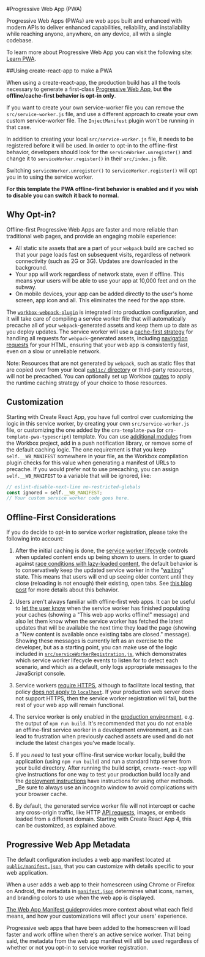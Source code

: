 #Progressive Web App (PWA)

Progressive Web Apps (PWAs) are web apps built and enhanced with modern APIs to deliver enhanced capabilities, reliability, and installability while reaching anyone, anywhere, on any device, all with a single codebase.

To learn more about Progressive Web App you can visit the following site: [Learn PWA](https://web.dev/learn/pwa).

##Using create-react-app to make a PWA

When using a create-react-app, the production build has all the tools necessary to generate a first-class [Progressive Web App](https://developer.mozilla.org/en-US/docs/Web/Progressive_web_apps), but **the offline/cache-first behavior is opt-in only**.

If you want to create your own service-worker file you can remove the `src/service-worker.js` file, and use a different approach to create your own custom service-worker file. The `InjectManifest` plugin won't be running in that case.

In addition to creating your local `src/service-worker.js` file, it needs to be registered before it will be used. In order to opt-in to the offline-first behavior, developers should look for the `serviceWorker.unregister()` and change it to `serviceWorker.register()` in their `src/index.js` file. 

Switching `serviceWorker.unregister()` to `serviceWorker.register()` will opt you in to using the service worker. 

**For this template the PWA offline-first behavior is enabled and if you wish to disable you can switch it back to normal.**

## Why Opt-in?

Offline-first Progressive Web Apps are faster and more reliable than traditional
web pages, and provide an engaging mobile experience:

- All static site assets that are a part of your `webpack` build are cached so
  that your page loads fast on subsequent visits, regardless of network
  connectivity (such as 2G or 3G). Updates are downloaded in the background.
- Your app will work regardless of network state, even if offline. This means
  your users will be able to use your app at 10,000 feet and on the subway.
- On mobile devices, your app can be added directly to the user's home screen,
  app icon and all. This eliminates the need for the app store.


The [`workbox-webpack-plugin`](https://developer.chrome.com/docs/workbox/modules/workbox-webpack-plugin/) is integrated into production configuration, and it will take care of compiling a service worker file that will automatically precache all of your `webpack`-generated assets and keep them up to date as you deploy updates. The service worker will use a [cache-first strategy](https://developers.google.com/web/fundamentals/instant-and-offline/offline-cookbook/#cache-falling-back-to-network) for handling all requests for `webpack`-generated assets, including [navigation requests](https://developers.google.com/web/fundamentals/primers/service-workers/high-performance-loading#first_what_are_navigation_requests) for your HTML, ensuring that your web app is consistently fast, even on a slow or unreliable network.

Note: Resources that are not generated by `webpack`, such as static files that are copied over from your local [`public/` directory](https://github.com/cra-template/pwa/tree/master/packages/cra-template-pwa/template/public/) or third-party resources, will not be precached. You can optionally set up Workbox [routes](https://developers.google.com/web/tools/workbox/guides/route-requests) to apply the runtime caching strategy of your choice to those resources.

## Customization

Starting with Create React App, you have full control over customizing the logic in this service worker, by creating your own `src/service-worker.js` file, or customizing the one added by the `cra-template-pwa` (or `cra-template-pwa-typescript`) template. You can use [additional modules](https://developers.google.com/web/tools/workbox/modules) from the Workbox project, add in a push notification library, or remove some of the default caching logic. The one requirement is that you keep `self.__WB_MANIFEST` somewhere in your file, as the Workbox compilation plugin checks for this value when generating a manifest of URLs to precache. If you would prefer not to use precaching, you can assign `self.__WB_MANIFEST` to a variable that will be ignored, like:
```js
// eslint-disable-next-line no-restricted-globals
const ignored = self.__WB_MANIFEST;
// Your custom service worker code goes here.
```
## Offline-First Considerations

If you do decide to opt-in to service worker registration, please take the following into account:

1. After the initial caching is done, the [service worker lifecycle](https://developers.google.com/web/fundamentals/primers/service-workers/lifecycle)    controls when updated content ends up being shown to users. In order to guard against    [race conditions with lazy-loaded content](https://github.com/facebook/create-react-app/issues/3613#issuecomment-353467430), the default behavior is to conservatively keep the updated service worker in the "[waiting](https://developers.google.com/web/fundamentals/primers/service-workers/lifecycle#waiting)" state. This means that users will end up seeing older content until they close (reloading is not enough) their existing, open tabs. See [this blog post](https://jeffy.info/2018/10/10/sw-in-c-r-a.html) for more details about this behavior.

2. Users aren't always familiar with offline-first web apps. It can be useful to [let the user know](https://developers.google.com/web/fundamentals/instant-and-offline/offline-ux#inform_the_user_when_the_app_is_ready_for_offline_consumption) when the service worker has finished populating your caches (showing a "This web app works offline!" message) and also let them know when the service worker has fetched the latest updates that will be available the next time they load the page (showing a "New content is available once existing tabs are closed." message). Showing these messages is currently left as an exercise to the developer, but as a starting point, you can make use of the logic included in [`src/serviceWorkerRegistration.js`](https://github.com/cra-template/pwa/blob/master/packages/cra-template-pwa/template/src/serviceWorkerRegistration.js), which demonstrates which service worker lifecycle events to listen for to detect each scenario, and which as a default, only logs appropriate messages to the JavaScript console.
3. Service workers [require HTTPS](https://developers.google.com/web/fundamentals/getting-started/primers/service-workers#you_need_https), although to facilitate local testing, that policy [does not apply to `localhost`](https://stackoverflow.com/questions/34160509/options-for-testing-service-workers-via-http/34161385#34161385). If your production web server does not support HTTPS, then the service worker registration will fail, but the rest of your web app will remain functional.

4. The service worker is only enabled in the [production environment](deployment.md), e.g. the output of `npm run build`. It's recommended that you do not enable an offline-first service worker in a development environment, as it can lead to frustration when previously cached assets are used and do not include the latest changes you've made locally.

5. If you _need_ to test your offline-first service worker locally, build the application (using `npm run build`) and run a standard http server from your build directory. After running the build script, `create-react-app` will give instructions for one way to test your production build locally and the [deployment instructions](deployment.md) have instructions for using other methods. _Be sure to always use an incognito window to avoid complications with your browser cache.

6. By default, the generated service worker file will not intercept or cache any cross-origin traffic, like HTTP [API requests](integrating-with-an-api-backend.md), images, or embeds loaded from a different domain. Starting with Create React App 4, this can be customized, as explained above.

## Progressive Web App Metadata

The default configuration includes a web app manifest located at [`public/manifest.json`](https://github.com/cra-template/pwa/blob/master/packages/cra-template-pwa/template/public/manifest.json), that you can customize with details specific to your web application.

When a user adds a web app to their homescreen using Chrome or Firefox on Android, the metadata in [`manifest.json`](https://github.com/cra-template/pwa/blob/master/packages/cra-template-pwa/template/public/manifest.json) determines what icons, names, and branding colors to use when the web app is displayed. 

[The Web App Manifest guide](https://developers.google.com/web/fundamentals/engage-and-retain/web-app-manifest/)provides more context about what each field means, and how your customizations will affect your users' experience.

Progressive web apps that have been added to the homescreen will load faster and
work offline when there's an active service worker. That being said, the
metadata from the web app manifest will still be used regardless of whether or
not you opt-in to service worker registration.
